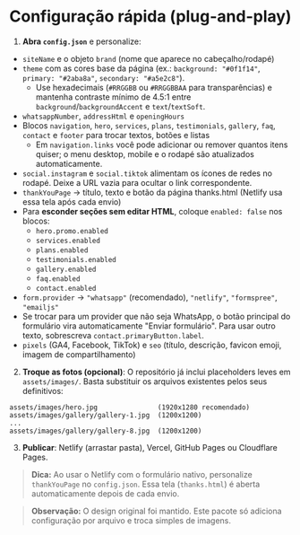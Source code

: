 
# Configuração rápida (plug-and-play)

1) **Abra `config.json`** e personalize:
- `siteName` e o objeto `brand` (nome que aparece no cabeçalho/rodapé)
- `theme` com as cores base da página (ex.: `background: "#0f1f14"`, `primary: "#2aba8a"`, `secondary: "#a5e2c8"`).
  - Use hexadecimais (`#RRGGBB` ou `#RRGGBBAA` para transparências) e mantenha contraste mínimo de 4.5:1 entre `background`/`backgroundAccent` e `text`/`textSoft`.
- `whatsappNumber`, `addressHtml` e `openingHours`
- Blocos `navigation`, `hero`, `services`, `plans`, `testimonials`, `gallery`, `faq`, `contact` e `footer` para trocar textos, botões e listas
  - Em `navigation.links` você pode adicionar ou remover quantos itens quiser; o menu desktop, mobile e o rodapé são atualizados automaticamente.
- `social.instagram` e `social.tiktok` alimentam os ícones de redes no rodapé. Deixe a URL vazia para ocultar o link correspondente.
- `thankYouPage` → título, texto e botão da página thanks.html (Netlify usa essa tela após cada envio)
- Para **esconder seções sem editar HTML**, coloque `enabled: false` nos blocos:
  - `hero.promo.enabled`
  - `services.enabled`
  - `plans.enabled`
  - `testimonials.enabled`
  - `gallery.enabled`
  - `faq.enabled`
  - `contact.enabled`
- `form.provider` → `"whatsapp"` (recomendado), `"netlify"`, `"formspree"`, `"emailjs"`
- Se trocar para um provider que não seja WhatsApp, o botão principal do formulário vira automaticamente "Enviar formulário". Para usar outro texto, sobrescreva `contact.primaryButton.label`.
- `pixels` (GA4, Facebook, TikTok) e `seo` (título, descrição, favicon emoji, imagem de compartilhamento)

2) **Troque as fotos (opcional)**:
O repositório já inclui placeholders leves em `assets/images/`. Basta substituir os arquivos existentes pelos seus definitivos:
```
assets/images/hero.jpg               (1920x1280 recomendado)
assets/images/gallery/gallery-1.jpg  (1200x1200)
...
assets/images/gallery/gallery-8.jpg  (1200x1200)
```

3) **Publicar**: Netlify (arrastar pasta), Vercel, GitHub Pages ou Cloudflare Pages.

> **Dica:** Ao usar o Netlify com o formulário nativo, personalize `thankYouPage` no `config.json`. Essa tela (`thanks.html`) é aberta automaticamente depois de cada envio.

> **Observação:** O design original foi mantido. Este pacote só adiciona configuração por arquivo e troca simples de imagens.
